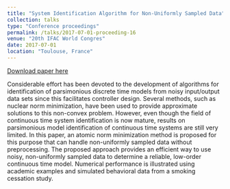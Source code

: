 ```yaml
---
title: "System Identification Algorithm for Non-Uniformly Sampled Data"
collection: talks
type: "Conference proceedings"
permalink: /talks/2017-07-01-proceeding-16
venue: "20th IFAC World Congres"
date: 2017-07-01
location: "Toulouse, France"
---
```


[Download paper here](https://www.sciencedirect.com/science/article/pii/S2405896317320359)

Considerable effort has been devoted to the development of algorithms for identification of parsimonious discrete time models from noisy input/output data sets since this facilitates controller design. Several methods, such as nuclear norm minimization, have been used to provide approximate solutions to this non-convex problem. However, even though the field of continuous time system identification is now mature, results on parsimonious model identification of continuous time systems are still very limited. In this paper, an atomic norm minimization method is proposed for this purpose that can handle non-uniformly sampled data without preprocessing. The proposed approach provides an efficient way to use noisy, non-uniformly sampled data to determine a reliable, low-order continuous time model. Numerical performance is illustrated using academic examples and simulated behavioral data from a smoking cessation study.
